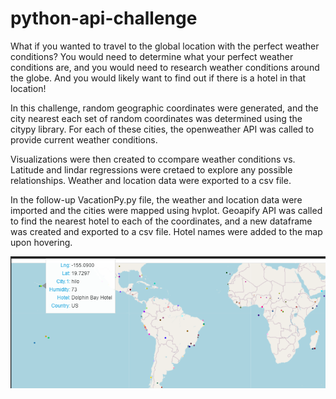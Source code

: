 # python-api-challenge
What if you wanted to travel to the global location with the perfect weather conditions?  You would need to determine what your perfect weather conditions are, and you would need to research weather conditions around the globe.  And you would likely want to find out if there is a hotel in that location!

In this challenge, random geographic coordinates were generated, and the city nearest each set of random coordinates was determined using the citypy library.  For each of these cities, the openweather API was called to provide current weather conditions.

Visualizations were then created to ccompare weather conditions vs. Latitude and lindar regressions were cretaed to explore any possible relationships.  Weather and location data were exported to a csv file.

In the follow-up VacationPy.py file, the weather and location data were imported and the cities were mapped using hvplot.  Geoapify API was called to find the nearest hotel to each of the coordinates, and a new dataframe was created and exported to a csv file. Hotel names were added to the map upon hovering.

![sample map](image.png)


